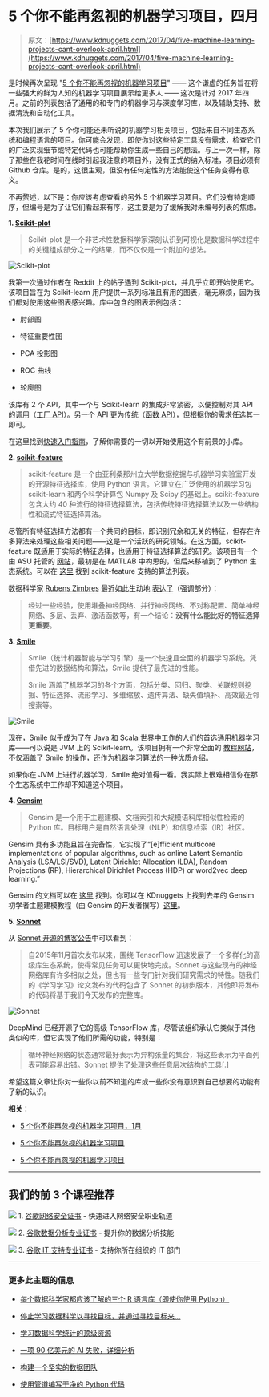 # 5 个你不能再忽视的机器学习项目，四月

> 原文：[https://www.kdnuggets.com/2017/04/five-machine-learning-projects-cant-overlook-april.html](https://www.kdnuggets.com/2017/04/five-machine-learning-projects-cant-overlook-april.html)

是时候再次呈现 "[5 个你不能再忽视的机器学习项目](/tag/overlook)" —— 这个谦虚的任务旨在将一些强大的鲜为人知的机器学习项目展示给更多人 —— 这次是针对 2017 年四月。之前的列表包括了通用的和专门的机器学习与深度学习库，以及辅助支持、数据清洗和自动化工具。

本次我们展示了 5 个你可能还未听说的机器学习相关项目，包括来自不同生态系统和编程语言的项目。你可能会发现，即使你对这些特定工具没有需求，检查它们的广泛实现细节或特定代码也可能帮助你生成一些自己的想法。与上一次一样，除了那些在我花时间在线时引起我注意的项目外，没有正式的纳入标准，项目必须有 Github 仓库。是的，这很主观，但没有任何定性的方法能使这个任务变得有意义。

不再赘述，以下是：你应该考虑查看的另外 5 个机器学习项目。它们没有特定顺序，但编号是为了让它们看起来有序，这主要是为了缓解我对未编号列表的焦虑。

**1\. [Scikit-plot](https://github.com/reiinakano/scikit-plot)**

> Scikit-plot 是一个非艺术性数据科学家深刻认识到可视化是数据科学过程中的关键组成部分之一的结果，而不仅仅是一个附加的想法。

![Scikit-plot](../Images/c444efff0a3ffc8028a21c27ae57d431.png)

我第一次通过作者在 Reddit 上的帖子遇到 Scikit-plot，并几乎立即开始使用它。该项目旨在为 Scikit-learn 用户提供一系列标准且有用的图表，毫无麻烦，因为我们都对使用这些图表感兴趣。库中包含的图表示例包括：

+   肘部图

+   特征重要性图

+   PCA 投影图

+   ROC 曲线

+   轮廓图

该库有 2 个 API，其中一个与 Scikit-learn 的集成非常紧密，以便控制对其 API 的调用（[工厂 API](http://scikit-plot.readthedocs.io/en/stable/apidocs.html)）。另一个 API 更为传统（[函数 API](http://scikit-plot.readthedocs.io/en/stable/Quickstart.html#the-functions-api)），但根据你的需求任选其一即可。

在这里找到[快速入门指南](http://scikit-plot.readthedocs.io/en/stable/Quickstart.html)，了解你需要的一切以开始使用这个有前景的小库。

**2\. [scikit-feature](https://github.com/jundongl/scikit-feature)**

> scikit-feature 是一个由亚利桑那州立大学数据挖掘与机器学习实验室开发的开源特征选择库，使用 Python 语言。它建立在广泛使用的机器学习包 scikit-learn 和两个科学计算包 Numpy 及 Scipy 的基础上。scikit-feature 包含大约 40 种流行的特征选择算法，包括传统特征选择算法以及一些结构性和流式特征选择算法。

尽管所有特征选择方法都有一个共同的目标，即识别冗余和无关的特征，但存在许多算法来处理这些相关问题——这是一个活跃的研究领域。在这方面，scikit-feature 既适用于实际的特征选择，也适用于特征选择算法的研究。该项目有一个由 ASU 托管的 [网站](http://featureselection.asu.edu/)，最初是在 MATLAB 中构思的，但后来移植到了 Python 生态系统。可以在 [这里](http://featureselection.asu.edu/algorithms.php) 找到 scikit-feature 支持的算法列表。

数据科学家 [Rubens Zimbres](https://www.linkedin.com/in/rubens-zimbres/) 最近如此生动地 [表达了](https://www.linkedin.com/feed/update/urn:li:activity:6257288156043890688/)（强调部分）：

> 经过一些经验，使用堆叠神经网络、并行神经网络、不对称配置、简单神经网络、多层、丢弃、激活函数等，有一个结论：**没有什么能比好的特征选择更重要**。

**3\. [Smile](https://github.com/haifengl/smile)**

> Smile（统计机器智能与学习引擎）是一个快速且全面的机器学习系统。凭借先进的数据结构和算法，Smile 提供了最先进的性能。
> 
> Smile 涵盖了机器学习的各个方面，包括分类、回归、聚类、关联规则挖掘、特征选择、流形学习、多维缩放、遗传算法、缺失值填补、高效最近邻搜索等。

![Smile](../Images/fdf585393b98bd76e5f5a8482cc31598.png)

现在，Smile 似乎成为了在 Java 和 Scala 世界中工作的人们的首选通用机器学习库——可以说是 JVM 上的 Scikit-learn。该项目拥有一个非常全面的 [教程网站](http://haifengl.github.io/smile/)，不仅涵盖了 Smile 的操作，还作为机器学习算法的一种优质介绍。

如果你在 JVM 上进行机器学习，Smile 绝对值得一看。我实际上很难相信你在那个生态系统中工作却不知道这个项目。

**4\. [Gensim](https://github.com/RaRe-Technologies/gensim)**

> Gensim 是一个用于主题建模、文档索引和大规模语料库相似性检索的 Python 库。目标用户是自然语言处理（NLP）和信息检索（IR）社区。

Gensim 具有多功能且旨在完备性，它实现了“[e]fficient multicore implementations of popular algorithms, such as online Latent Semantic Analysis (LSA/LSI/SVD), Latent Dirichlet Allocation (LDA), Random Projections (RP), Hierarchical Dirichlet Process (HDP) or word2vec deep learning.”

Gensim 的文档可以在 [这里](http://radimrehurek.com/gensim/install.html) 找到。你可以在 KDnuggets 上找到去年的 Gensim 初学者主题建模教程（由 Gensim 的开发者撰写）[这里](/2016/07/americas-next-topic-model.html)。

**5\. [Sonnet](https://github.com/deepmind/sonnet)**

从 [Sonnet 开源的博客公告](https://deepmind.com/blog/open-sourcing-sonnet)中可以看到：

> 自2015年11月首次发布以来，围绕 TensorFlow 迅速发展了一个多样化的高级库生态系统，使得常见任务可以更快地完成。Sonnet 与这些现有的神经网络库有许多相似之处，但也有一些专门针对我们研究需求的特性。随我们的《学习学习》论文发布的代码包含了 Sonnet 的初步版本，其他即将发布的代码将基于我们今天发布的完整库。

![Sonnet](../Images/17ba3996b8ce1c8368e915adb9382027.png)

DeepMind 已经开源了它的高级 TensorFlow 库，尽管该组织承认它类似于其他类似的库，但它实现了他们所需的功能，特别是：

> 循环神经网络的状态通常最好表示为异构张量的集合，将这些表示为平面列表可能容易出错。Sonnet 提供了处理这些任意层次结构的工具[.]

希望这篇文章让你对一些你以前不知道的库或一些你没有意识到自己想要的功能有了新的认识。

**相关**：

+   [5 个你不能再忽视的机器学习项目，1月](/2017/01/five-machine-learning-projects-cant-overlook-january.html)

+   [5 个你不能再忽视的机器学习项目](/2016/06/five-more-machine-learning-projects-cant-overlook.html)

+   [5 个你不能再忽视的机器学习项目](/2016/05/five-machine-learning-projects-cant-overlook.html)

* * *

## 我们的前 3 个课程推荐

![](../Images/0244c01ba9267c002ef39d4907e0b8fb.png) 1\. [谷歌网络安全证书](https://www.kdnuggets.com/google-cybersecurity) - 快速进入网络安全职业轨道

![](../Images/e225c49c3c91745821c8c0368bf04711.png) 2\. [谷歌数据分析专业证书](https://www.kdnuggets.com/google-data-analytics) - 提升你的数据分析技能

![](../Images/0244c01ba9267c002ef39d4907e0b8fb.png) 3\. [谷歌 IT 支持专业证书](https://www.kdnuggets.com/google-itsupport) - 支持你所在组织的 IT 部门

* * *

### 更多此主题的信息

+   [每个数据科学家都应该了解的三个 R 语言库（即使你使用 Python）](https://www.kdnuggets.com/2021/12/three-r-libraries-every-data-scientist-know-even-python.html)

+   [停止学习数据科学以寻找目标，并通过寻找目标来…](https://www.kdnuggets.com/2021/12/stop-learning-data-science-find-purpose.html)

+   [学习数据科学统计的顶级资源](https://www.kdnuggets.com/2021/12/springboard-top-resources-learn-data-science-statistics.html)

+   [一项 90 亿美元的 AI 失败，详细分析](https://www.kdnuggets.com/2021/12/9b-ai-failure-examined.html)

+   [构建一个坚实的数据团队](https://www.kdnuggets.com/2021/12/build-solid-data-team.html)

+   [使用管道编写干净的 Python 代码](https://www.kdnuggets.com/2021/12/write-clean-python-code-pipes.html)
